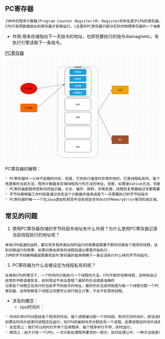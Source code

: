 ## PC寄存器
```markdown
JVM中的程序计数器(Program Counter Register)中，Register的命名源于CPU的寄存器，寄存器存储之类相关的现场信息，
CPU只有把数据装在到寄存器才能够运行。(这里的PC寄存器只是对实际的物理寄存器的一个抽象，也称为程序钩子)

```
* 作用:用来存储指向下一天指令的地址，也即将要执行的指令diamagnetic。有执行引擎读取下一条指令。

[PC寄存器](https://app.diagrams.net/#Hchenanddom%2FCharts%2Fmain%2Frepo%2FJVM%E8%BF%90%E8%A1%8C%E6%97%B6%E6%95%B0%E6%8D%AE%E5%8C%BA.drawio)
![PC寄存器](./files/PC寄存器.png)


PC寄存器的解释：

```markdown
* PC寄存器时一小块不起眼的内存，但是，它的执行速度时非常的快的，它是线程私有的，每个线程都有自己的PC寄存器，任何线程都有且只有一个方法在执行，也就是
栈里面的当前方法，程序计数器会存储线程执行的方法的地址，但是，如果是native方法，则是未指定值(undefined)
* PC寄存器是程序控制流的指示器，分支，循环，跳转，异常处理，线程恢复等基础过年都需要依赖这个计数器来完成
* 字节码解释器工作时就是通过改变这个计数器的值来选取下一天需要执行的字节码指令
* PC寄存器时唯一一个在Java虚拟机规范中没有规定任何OutOfMemoryError情况的发区域。
```



## 常见的问题
1. 使用PC寄存器存储的字节码指令地址有什么作用？为什么使用PC寄存器记录当前线程执行的地址呢？
```text
单核CPU高速的运转，要实现多程序类似同时运行的效果就需要不断的切换各个程序的线程，达到切换运行的效果，如果切换会原来的线程知道从哪里开始执行.
JVM的字节码解释器就需要改变PC寄存器的值来明确下一条应该执行什么样的字节码指令。
```
2. PC寄存器为什么会被设定为线程私有的呢？
```text
在单核CPU的情况下，一个时间内只能执行一个线程的方法，CPU不断的切换线程，这样到自己经常的中断或者恢复，如何保证不会出差错？最好的办法就是准确的
记录各个线程正在执行的当前字节码指令的地址，最好的办法自然就是为每一个线程分配一个PC寄存器，这样依赖各个线程之间便可以进行独立计算，不会干扰其他线程。
```


* 涉及的概念：
  * cpu时间片：
```markdown
* 时间片即CPU分配给各个程序的时间，每个进程被分配一个时间段，称作它的时间片，即该进程允许运行的时间，使各个程序从表面上看是同时进行的。
如果在时间片结束时进程还在运行，则CPU将被剥夺并分配给另一个进程。如果进程在时间片结束前阻塞或结束，则CPU当即进行切换。而不会造成CPU资源浪费。
* 在宏观上：我们可以同时打开多个应用程序，每个程序并行不悖，同时运行。
* 微观上：由于只有一个CPU，一次只能处理程序要求的一部分，如何处理公平，一种方法就是引入时间片，每个程序轮流执行。

```
















































